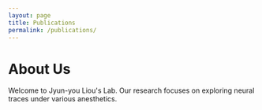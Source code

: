 ```yaml
---
layout: page
title: Publications
permalink: /publications/
---
```

# About Us
Welcome to Jyun-you Liou's Lab. Our research focuses on exploring neural traces under various anesthetics.
